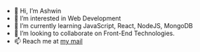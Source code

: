 - 👋 Hi, I’m Ashwin
- 👀 I’m interested in Web Development
- 🌱 I’m currently learning JavaScript, React, NodeJS, MongoDB
- 💞️ I’m looking to collaborate on Front-End Technologies.
- 📫 Reach me at [my mail](ashwinkumar2438@gmail.com)

<!---
ashwinkumar2438/ashwinkumar2438 is a ✨ special ✨ repository because its `README.md` (this file) appears on your GitHub profile.
You can click the Preview link to take a look at your changes.
--->
